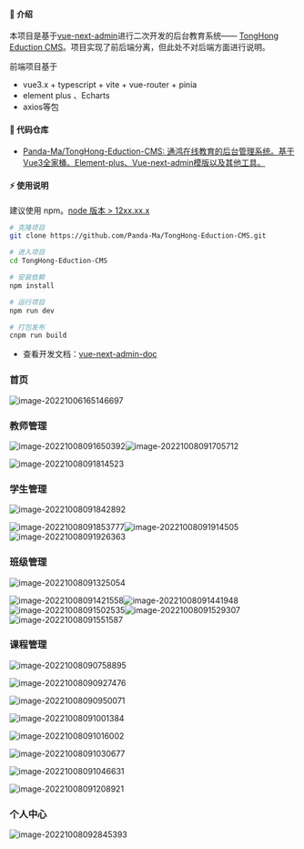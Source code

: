 



#### 🌈 介绍

本项目是基于[vue-next-admin](https://gitee.com/lyt-top/vue-next-admin)进行二次开发的后台教育系统—— [TongHong Eduction CMS](https://github.com/Panda-Ma/TongHong-Eduction-CMS)。项目实现了前后端分离，但此处不对后端方面进行说明。

前端项目基于

-  vue3.x + typescript + vite + vue-router + pinia 
- element plus 、Echarts
- axios等包



#### 💒 代码仓库

- [Panda-Ma/TongHong-Eduction-CMS: 通鸿在线教育的后台管理系统。基于Vue3全家桶、Element-plus、Vue-next-admin模版以及其他工具。](https://github.com/Panda-Ma/TongHong-Eduction-CMS)

  



#### ⚡ 使用说明

建议使用 npm。<a href="http://nodejs.cn/" target="_blank">node 版本 > 12xx.xx.x</a>

```bash
# 克隆项目
git clone https://github.com/Panda-Ma/TongHong-Eduction-CMS.git

# 进入项目
cd TongHong-Eduction-CMS

# 安装依赖
npm install

# 运行项目
npm run dev

# 打包发布
cnpm run build
```

- 查看开发文档：<a href="https://lyt-top.gitee.io/vue-next-admin-doc-preview" target="_blank">vue-next-admin-doc</a>

  

### 首页

![image-20221006165146697](img//image-20221006165146697.png)







### 教师管理

![image-20221008091650392](img//image-20221008091650392.png)![image-20221008091705712](img//image-20221008091705712.png)

![image-20221008091814523](img//image-20221008091814523.png)

### 学生管理

![image-20221008091842892](img//image-20221008091842892.png)

![image-20221008091853777](img//image-20221008091853777.png)![image-20221008091914505](img//image-20221008091914505.png)![image-20221008091926363](img//image-20221008091926363.png)



### 班级管理

![image-20221008091325054](img//image-20221008091325054.png)

![image-20221008091421558](img//image-20221008091421558.png)![image-20221008091441948](img//image-20221008091441948.png)![image-20221008091502535](img//image-20221008091502535.png)![image-20221008091529307](img//image-20221008091529307.png)![image-20221008091551587](img//image-20221008091551587.png)





### 课程管理

![image-20221008090758895](img//image-20221008090758895.png)

![image-20221008090927476](img//image-20221008090927476.png)

![image-20221008090950071](img//image-20221008090950071.png)

![image-20221008091001384](img//image-20221008091001384.png)

![image-20221008091016002](img//image-20221008091016002.png)

![image-20221008091030677](img//image-20221008091030677.png)

![image-20221008091046631](img//image-20221008091046631.png)

![image-20221008091208921](img//image-20221008091208921.png)





### 个人中心

![image-20221008092845393](img//image-20221008092845393.png)
